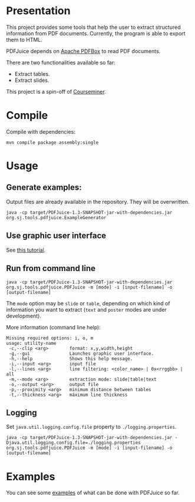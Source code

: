 
Presentation
====

This project provides some tools that help the user to extract structured information from PDF documents. Currently, the program is able to export them to HTML.

PDFJuice depends on [Apache PDFBox](https://pdfbox.apache.org/) to read PDF documents.

There are two functionalities available so far:

- Extract tables.
- Extract slides.

This project is a spin-off of [Courseminer](https://github.com/andrescg2sj/Courseminer).

Compile
===

Compile with dependencies:

```
mvn compile package assembly:single
```


Usage
===

Generate examples:
---

Output files are already available in the repository. They will be overwritten.

```
java -cp target/PDFJuice-1.3-SNAPSHOT-jar-with-dependencies.jar org.sj.tools.pdfjuice.ExampleGenerator
```


Use graphic user interface
-----

See [this tutorial](https://www.youtube.com/watch?v=prMFdpaBLr4).


Run from command line 
-----


```
java -cp target/PDFJuice-1.3-SNAPSHOT-jar-with-dependencies.jar org.sj.tools.pdfjuice.PDFJuice -m [mode] -i [input-filename] -o [output-filename]
```

The `mode` option may be `slide` or `table`, depending on which kind of information you want to extract (`text` and `poster` modes are under development).

More information (command line help):

```
Missing required options: i, o, m
usage: utility-name
 -c,--clip <arg>        format: x,y,width,height
 -g,--gui               Launches graphic user interface.
 -h,--help              Shows this help message.
 -i,--input <arg>       input file
 -l,--lines <arg>       line filtering: <color_name> | 0x<rrggbb> | all
 -m,--mode <arg>        extraction mode: slide|table|text
 -o,--output <arg>      output file
 -p,--proximity <arg>   minimum distance between tables
 -t,--thickness <arg>   máximum line thickness
```

Logging
------

Set `java.util.logging.config.file` property to `./logging.properties`.

```
java -cp target/PDFJuice-1.3-SNAPSHOT-jar-with-dependencies.jar -Djava.util.logging.config.file=./logging.properties org.sj.tools.pdfjuice.PDFJuice -m [mode] -i [input-filename] -o [output-filename]
```


Examples
===


You can see some [examples](https://github.com/andrescg2sj/PDFJuice/tree/master/examples) of what can be done with PDFJuice so far.




